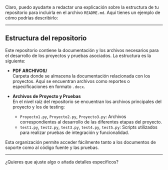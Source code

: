 Claro, puedo ayudarte a redactar una explicación sobre la estructura de tu repositorio para incluirla en el archivo `README.md`. Aquí tienes un ejemplo de cómo podrías describirlo:

---

## Estructura del repositorio

Este repositorio contiene la documentación y los archivos necesarios para el desarrollo de los proyectos y pruebas asociados. La estructura es la siguiente:

- **PDF ARCHIVOS/**  
  Carpeta donde se almacena la documentación relacionada con los proyectos. Aquí se encuentran archivos como reportes o especificaciones en formato `.docx`.

- **Archivos de Proyecto y Pruebas**  
  En el nivel raíz del repositorio se encuentran los archivos principales del proyecto y los de testing:
  - `Proyecto1.py`, `Proyecto2.py`, `Proyecto3.py`: Archivos correspondientes al desarrollo de las diferentes etapas del proyecto.
  - `test1.py`, `test2.py`, `test3.py`, `test4.py`, `test5.py`: Scripts utilizados para realizar pruebas de integración y funcionalidad.

Esta organización permite acceder fácilmente tanto a los documentos de soporte como al código fuente y las pruebas.

---

¿Quieres que ajuste algo o añada detalles específicos?